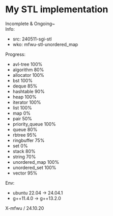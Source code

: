 # My STL implementation
Incomplete & Ongoing~
<br>
Info:
* src: 240511-sgi-stl
* wko: mfwu-stl-unordered_map

Progress:
* avl-tree 100%
* algorithm 80%
* allocator 100%
* bst 100%
* deque 85%
* hashtable 90%
* heap 100%
* iterator 100%
* list 100%
* map 0%
* pair 50%
* priority_queue 100%
* queue 80%
* rbtree 95%
* ringbuffer 75%
* set 0%
* stack 80%
* string 70%
* unordered_map 100%
* unordered_set 100%
* vector 95%

Env:
* ubuntu 22.04 -> 24.04.1
* g++11.4.0 -> g++13.2.0

X-mfwu / 24.10.20<br>
